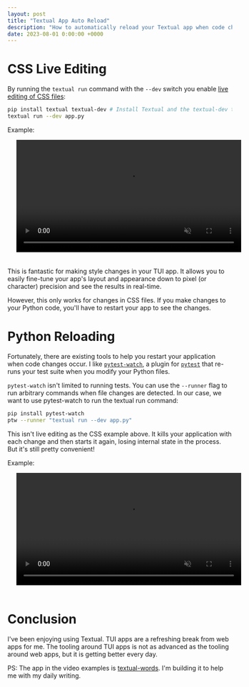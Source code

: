 ```yaml
---
layout: post
title: "Textual App Auto Reload"
description: "How to automatically reload your Textual app when code changes occur"
date: 2023-08-01 0:00:00 +0000
---
```


# CSS Live Editing

By running the `textual run` command with the `--dev` switch you enable [live editing of CSS files](https://textual.textualize.io/guide/devtools/#live-editing):

```bash
pip install textual textual-dev # Install Textual and the textual-dev tools
textual run --dev app.py
```

Example:

<video style="width:100%; padding: 0 20px 20px 20px;" src="/assets/videos/textual-live-css.mp4" muted autoplay loop></video>

This is fantastic for making style changes in your TUI app. It allows you to easily fine-tune your app's layout and appearance down to pixel (or character) precision and see the results in real-time.

However, this only works for changes in CSS files. If you make changes to your Python code, you'll have to restart your app to see the changes.

# Python Reloading

Fortunately, there are existing tools to help you restart your application when code changes occur. I like [`pytest-watch`](https://pypi.org/project/pytest-watch/), a plugin for [`pytest`](https://pypi.org/project/pytest/) that re-runs your test suite when you modify your Python files.

`pytest-watch` isn't limited to running tests. You can use the `--runner` flag to run arbitrary commands when file changes are detected. In our case, we want to use pytest-watch to run the textual run command:

```bash
pip install pytest-watch
ptw --runner "textual run --dev app.py"
```

This isn't live editing as the CSS example above. It kills your application with each change and then starts it again, losing internal state in the process. But it's still pretty convenient!

Example:

<video style="width:100%; padding: 0 20px 20px 20px;" src="/assets/videos/textual-reload-python.mp4" muted autoplay loop></video>

# Conclusion

I've been enjoying using Textual. TUI apps are a refreshing break from web apps for me. The tooling around TUI apps is not as advanced as the tooling around web apps, but it is getting better every day.

PS: The app in the video examples is [textual-words](https://github.com/anze3db/textual-words). I'm building it to help me with my daily writing.
